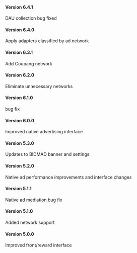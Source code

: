 #### Version 6.4.1
DAU collection bug fixed

#### Version 6.4.0
Apply adapters classified by ad network

#### Version 6.3.1
Add Coupang network

#### Version 6.2.0
Eliminate unnecessary networks

#### Version 6.1.0
bug fix

#### Version 6.0.0
Improved native advertising interface

#### Version 5.3.0
Updates to BIDMAD banner and settings

#### Version 5.2.0
Native ad performance improvements and interface changes

#### Version 5.1.1
Native ad mediation bug fix

#### Version 5.1.0
Added network support

#### Version 5.0.0
Improved front/reward interface
